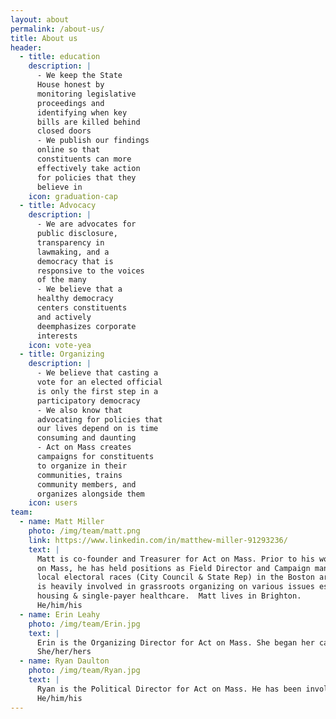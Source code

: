 ```yaml
---
layout: about
permalink: /about-us/
title: About us
header:
  - title: education
    description: |
      - We keep the State
      House honest by
      monitoring legislative
      proceedings and
      identifying when key
      bills are killed behind
      closed doors
      - We publish our findings
      online so that
      constituents can more
      effectively take action
      for policies that they
      believe in
    icon: graduation-cap
  - title: Advocacy
    description: |
      - We are advocates for
      public disclosure,
      transparency in
      lawmaking, and a
      democracy that is
      responsive to the voices
      of the many
      - We believe that a
      healthy democracy
      centers constituents
      and actively
      deemphasizes corporate
      interests
    icon: vote-yea
  - title: Organizing
    description: |
      - We believe that casting a
      vote for an elected official
      is only the first step in a
      participatory democracy
      - We also know that
      advocating for policies that
      our lives depend on is time
      consuming and daunting
      - Act on Mass creates
      campaigns for constituents
      to organize in their
      communities, trains
      community members, and
      organizes alongside them
    icon: users
team:
  - name: Matt Miller
    photo: /img/team/matt.png
    link: https://www.linkedin.com/in/matthew-miller-91293236/
    text: |
      Matt is co-founder and Treasurer for Act on Mass. Prior to his work at Act
      on Mass, he has held positions as Field Director and Campaign manager on
      local electoral races (City Council & State Rep) in the Boston area.  Matt
      is heavily involved in grassroots organizing on various issues especially
      housing & single-payer healthcare.  Matt lives in Brighton.
      He/him/his
  - name: Erin Leahy
    photo: /img/team/Erin.jpg
    text: |
      Erin is the Organizing Director for Act on Mass. She began her career in the public sector as a paralegal at the U.S. Attorney's Office. Prior to her role at Act on Mass, she worked on campaigns at the national and state level in Field Organizer and Deputy Campaign Manager roles. Erin lives in Somerville.
      She/her/hers
  - name: Ryan Daulton
    photo: /img/team/Ryan.jpg
    text: |
      Ryan is the Political Director for Act on Mass. He has been involved in a number of state representative campaigns as a Field Director and volunteer. Ryan lives in Somerville, thinks endlessly about ways to raise progressive taxation, and wears scarves.
      He/him/his
---
```

